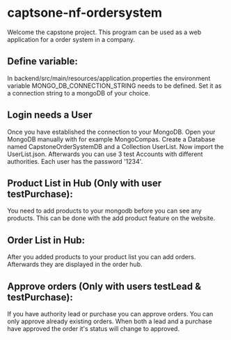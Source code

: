 # captsone-nf-ordersystem
Welcome the capstone project. This program can be used as a web application for a order system in a company.
## Define variable:
In backend/src/main/resources/application.properties the environment variable MONGO_DB_CONNECTION_STRING needs to be defined. Set it as a connection string to a mongoDB of your choice.
## Login needs a User
Once you have established the connection to your MongoDB. Open your MongoDB manually with for example MongoCompas. Create a Database named CapstoneOrderSystemDB and a Collection UserList. Now import the UserList.json. Afterwards you can use 3 test Accounts with different authorities. Each user has the password '1234'.
## Product List in Hub (Only with user testPurchase):
You need to add products to your mongodb before you can see any products. This can be done with the add product feature on the website.
## Order List in Hub:
After you added products to your product list you can add orders. Afterwards they are displayed in the order hub.
## Approve orders (Only with users testLead & testPurchase):
If you have authority lead or purchase you can approve orders. You can only approve already existing orders. When both a lead and a purchase have approved the order it's status will change to approved.

